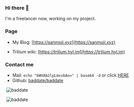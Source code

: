 ### Hi there 👋
I'm a freelancer now, working on my project.
<!--
**baddate/baddate** is a ✨ _special_ ✨ repository because its `README.md` (this file) appears on your GitHub profile.

Here are some ideas to get you started:

- 🔭 I’m currently working on ...
- 🌱 I’m currently learning ...
- 👯 I’m looking to collaborate on ...
- 🤔 I’m looking for help with ...
- 💬 Ask me about ...
- 📫 How to reach me: ...
- 😄 Pronouns: ...
- ⚡ Fun fact: ...
-->
### Page
- My Blog: [https://sanmoji.xyz](https://sanmoji.xyz)

- Trilium wiki: [https://trilium.hyl.im](https://trilium.hyl.im)

### Contact me
- Mail: `echo "bWVAb2lpLmxvbAo=" | base64 -d` or click [HERE](https://www.base64decode.org/dec/bWVAc2FubW9qaS54eXo=)
- Github: [baddate/baddate](https://github.com/baddate/baddate/issues/new)

<p>&nbsp;<img src="https://github-readme-stats.vercel.app/api?username=baddate&show_icons=true&locale=en" alt="baddate" /></p>


<!--<p>&nbsp;<img src="https://github-readme-stats.vercel.app/api/top-langs?username=baddate&show_icons=true&locale=en" alt="baddate" /></p>-->

<!-- 
<p>&nbsp;<img src="https://github-readme-stats.vercel.app/api/pin/?username=baddate&repo=trilium&show_owner=true" alt="baddate" /></p>
 -->

<p>&nbsp;<img src="https://profile-counter.glitch.me/baddate/count.svg" alt="baddate" /></p>
